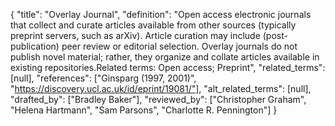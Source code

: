 {
    "title": "Overlay Journal",
    "definition": "Open access electronic journals that collect and curate articles available from other sources (typically preprint servers, such as arXiv). Article curation may include (post-publication) peer review or editorial selection. Overlay journals do not publish novel material; rather, they organize and collate articles available in existing repositories.Related terms: Open access; Preprint",
    "related_terms": [null],
    "references": ["Ginsparg (1997, 2001)", "https://discovery.ucl.ac.uk/id/eprint/19081/"],
    "alt_related_terms": [null],
    "drafted_by": ["Bradley Baker"],
    "reviewed_by": ["Christopher Graham", "Helena Hartmann", "Sam Parsons", "Charlotte R. Pennington"]
  }
